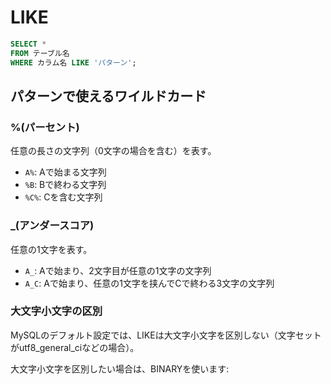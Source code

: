 # LIKE

```sql
SELECT * 
FROM テーブル名
WHERE カラム名 LIKE 'パターン';
```

## パターンで使えるワイルドカード

### %(パーセント)

任意の長さの文字列（0文字の場合を含む）を表す。

* `A%`: Aで始まる文字列
* `%B`: Bで終わる文字列
* `%C%`: Cを含む文字列

### _(アンダースコア)

任意の1文字を表す。

* `A_`: Aで始まり、2文字目が任意の1文字の文字列
* `A_C`: Aで始まり、任意の1文字を挟んでCで終わる3文字の文字列

### 大文字小文字の区別

MySQLのデフォルト設定では、LIKEは大文字小文字を区別しない（文字セットがutf8_general_ciなどの場合）。

大文字小文字を区別したい場合は、BINARYを使います: